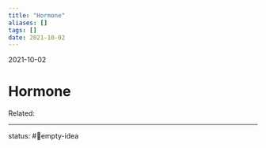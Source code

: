 ```yaml
---
title: "Hormone"
aliases: []
tags: []
date: 2021-10-02
---
```

2021-10-02
# Hormone
Related:
___
status: #💭empty-idea